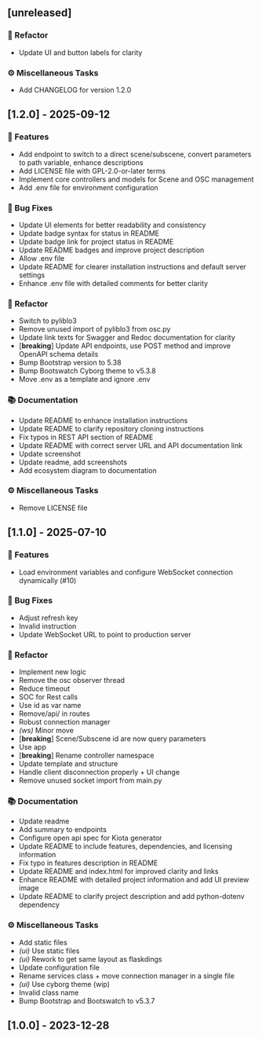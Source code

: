 ## [unreleased]

### 🚜 Refactor

- Update UI and button labels for clarity

### ⚙️ Miscellaneous Tasks

- Add CHANGELOG for version 1.2.0
## [1.2.0] - 2025-09-12

### 🚀 Features

- Add endpoint to switch to a direct scene/subscene, convert parameters to path variable, enhance descriptions
- Add LICENSE file with GPL-2.0-or-later terms
- Implement core controllers and models for Scene and OSC management
- Add .env file for environment configuration

### 🐛 Bug Fixes

- Update UI elements for better readability and consistency
- Update badge syntax for status in README
- Update badge link for project status in README
- Update README badges and improve project description
- Allow .env file
- Update README for clearer installation instructions and default server settings
- Enhance .env file with detailed comments for better clarity

### 🚜 Refactor

- Switch to pyliblo3
- Remove unused import of pyliblo3 from osc.py
- Update link texts for Swagger and Redoc documentation for clarity
- [**breaking**] Update API endpoints, use POST method and improve OpenAPI schema details
- Bump Bootstrap version to 5.38
- Bump Bootswatch Cyborg theme to v5.3.8
- Move .env as a template and ignore .env

### 📚 Documentation

- Update README to enhance installation instructions
- Update README to clarify repository cloning instructions
- Fix typos in REST API section of README
- Update README with correct server URL and API documentation link
- Update screenshot
- Update readme, add screenshots
- Add ecosystem diagram to documentation

### ⚙️ Miscellaneous Tasks

- Remove LICENSE file
## [1.1.0] - 2025-07-10

### 🚀 Features

- Load environment variables and configure WebSocket connection dynamically (#10)

### 🐛 Bug Fixes

- Adjust refresh key
- Invalid instruction
- Update WebSocket URL to point to production server

### 🚜 Refactor

- Implement new logic
- Remove the osc observer thread
- Reduce timeout
- SOC for Rest calls
- Use id as var name
- Remove/api/ in routes
- Robust connection manager
- *(ws)* Minor move
- [**breaking**] Scene/Subscene id are now query parameters
- Use app
- [**breaking**] Rename controller namespace
- Update template and structure
- Handle client disconnection properly + UI change
- Remove unused socket import from main.py

### 📚 Documentation

- Update readme
- Add summary to endpoints
- Configure open api spec for Kiota generator
- Update README to include features, dependencies, and licensing information
- Fix typo in features description in README
- Update README and index.html for improved clarity and links
- Enhance README with detailed project information and add UI preview image
- Update README to clarify project description and add python-dotenv dependency

### ⚙️ Miscellaneous Tasks

- Add static files
- *(ui)* Use static files
- *(ui)* Rework to get same layout as flaskdings
- Update configuration file
- Rename services class + move connection manager in a single file
- *(ui)* Use cyborg theme (wip)
- Invalid class name
- Bump Bootstrap and Bootswatch to v5.3.7
## [1.0.0] - 2023-12-28
